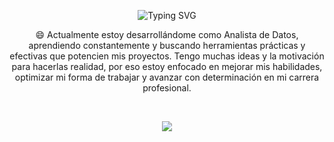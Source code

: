 <p align="center">
  <img src="https://readme-typing-svg.demolab.com?font=Roboto&weight=500&size=25&pause=1000&color=F29F05&center=true&vCenter=false&repeat=true&random=false&width=555&height=45&lines=%F0%9F%91%8B+Hola!+Soy+Cristian+David;Gracias+por+Visitar+mi+Perfil+de+GitHub!+%F0%9F%99%8B%E2%80%8D%E2%99%82%EF%B8%8F" alt="Typing SVG" />
</p>
<p align="center">
😄 Actualmente estoy desarrollándome como Analista de Datos, aprendiendo constantemente y buscando herramientas prácticas y efectivas que potencien mis proyectos.
Tengo muchas ideas y la motivación para hacerlas realidad, por eso estoy enfocado en mejorar mis habilidades, optimizar mi forma de trabajar y avanzar con determinación en mi carrera profesional.
</p>
<p align="center">
  <!---Portfolio-->
<a href="https://cristiandcm.netlify.app/" target="_blank"><img alt="" src="https://img.shields.io/badge/PORTFOLIO-5D4EBF?style=for-the-badge&logo=vercel&logoColor=black" style="vertical-align:center" /></a>
  <!---Linkedin-->
<a href="https://www.linkedin.com/in/cristiandcm" target="_blank"><img alt="" src="https://img.shields.io/badge/LinkedIn-0A66C2?logo=linkedin&logoColor=0A66C2&style=for-the-badge"" /></a>
  <!---Gmail-->
<a href=mailto:cristianzdmc14@gmail.com target="_blank"><img alt="" src="https://img.shields.io/badge/GMAIL-000?style=for-the-badge&logo=gmail"" /></a>
  <!---Twitter
<a href="https://twitter.com/Cristianzdmc14" target="_blank"><img alt="" src="https://img.shields.io/badge/Twitter-000?logo=x&style=for-the-badge"" /></a>
  -->
  <!---Instagram
<a href="https://www.instagram.com/cristianzdmc/" target="_blank"><img alt="" src="https://img.shields.io/badge/Instagram-000?style=for-the-badge&logo=Instagram&logoColor=E4405F" " /></a>
  -->
  <!---Discord
<a><img src="https://img.shields.io/badge/Parchao%233724-000?style=for-the-badge&logo=discord"/></a></p>
  -->
<p align="center">
<img src="https://github-readme-stats.vercel.app/api?username=CristianDCM&show_icons=true&hide_border=false&theme=vision-friendly-dark&count_private=true&include_all_commits=true"/>
</p>
<!--[![](https://visitcount.itsvg.in/api?id=CristianDCM&label=Profile%20Views&color=5&icon=0&pretty=true)](https://visitcount.itsvg.in)
